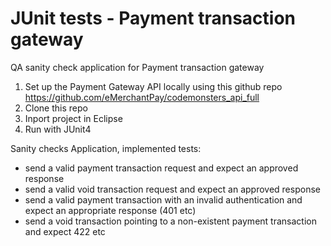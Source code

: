 # JUnit tests - Payment transaction gateway
QA sanity check application for Payment transaction gateway

1. Set up the Payment Gateway API locally using this github repo
https://github.com/eMerchantPay/codemonsters_api_full
2. Clone this repo
3. Inport project in Eclipse
4. Run with JUnit4

Sanity checks Application, implemented tests:
- send a valid payment transaction request and expect an approved
response
- send a valid void transaction request and expect an approved response
- send a valid payment transaction with an invalid authentication and expect
an appropriate response (401 etc)
- send a void transaction pointing to a non-existent payment transaction
and expect 422 etc
